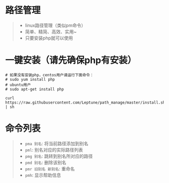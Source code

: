 # 路径管理
>- linux路径管理（类似pm命令）
>- 简单、精简、高效、实用~
>- 只要安装php就可以使用

# 一键安装（请先确保php有安装）
```
# 如果没有安装php，centos用户请运行下面命令：
# sudo yum install php
# ubuntu用户
# sudo apt-get install php

curl https://raw.githubusercontent.com/Leptune/path_manage/master/install.sh | sh

```

# 命令列表
>- `pma 别名`: 将当前路径添加到别名
>- `pml`: 别名对应的实际路径列表
>- `pmg 别名`: 跳转到别名所对应的路径
>- `pmd 别名`: 删除该别名
>- `pmr 旧别名 新别名`: 重命名
>- `pmh`: 显示帮助信息
